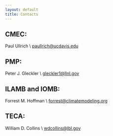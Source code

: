 ```yaml
---
layout: default
title: Contacts
---
```


## CMEC:

Paul Ullrich \\
<paullrich@ucdavis.edu>

## PMP: 

Peter J. Gleckler \\
<gleckler1@llnl.gov>

## ILAMB and IOMB:

Forrest M. Hoffman \\
<forrest@climatemodeling.org>

## TECA:

William D. Collins \\
<wdcollins@lbl.gov>
